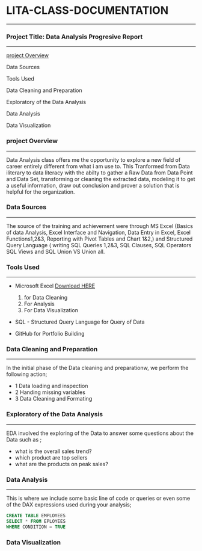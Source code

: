 # LITA-CLASS-DOCUMENTATION
---

### Project Title: Data Analysis Progresive Report
---

[ project Overview](#project-overview)

 Data Sources
 
 Tools Used

 Data Cleaning and Preparation
 
 Exploratory of the Data Analysis

 Data Analysis

 Data Visualization


### project Overview
---
Data Analysis class offers me the opportunity to explore a new field of career entirely different from what i am use to. This Tranformed from Data iliterary to data literacy with the abilty to gather a Raw Data from Data Point and Data Set, transforming or cleaning the extracted data, modeling it to get a useful information, draw out conclusion and prover a solution that is helpful for the organization.  

### Data Sources
---

The source of the training and achievement were through MS Excel (Basics of data Analysis, Excel Interface and Navigation, Data Entry in Excel, Excel Functions1,2&3, Reporting with Pivot Tables and Chart 1&2,) and Structured Query Language ( writing SQL Queries 1,2&3, SQL Clauses, SQL Operators SQL Views and SQL Union VS Union all.

### Tools Used
---
- Microsoft Excel [Download HERE](Https://www.microsoft.com)
  1. for Data Cleaning
  2.  For Analysis
  3.   For Data Visualization

- SQL - Structured Query Language for Query of Data
- GitHub for Portfolio Building

### Data Cleaning and Preparation
---
In the initial phase of the Data cleaning and preparationw, we perform the following action;
  - 1 Data loading and inspection
  - 2 Handing missing variables
  - 3 Data Cleaning and Formating

### Exploratory of the Data Analysis
---
EDA involved the exploring of the Data to answer some questions about the 
Data such as ;
 - what is the overall sales trend?
 - which product are top sellers
 -  what are the products on peak sales?

### Data Analysis
---
This is where we include some basic line of code or queries or even some of the DAX expressions used during your analysis;

```SQL
CREATE TABLE EMPLOYEES
SELECT * FROM EPLOYEES
WHERE CONDITION = TRUE
```

### Data Visualization










  





